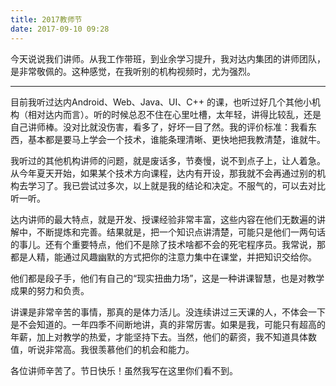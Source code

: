 ```yaml
---
title: 2017教师节
date: 2017-09-10 09:28
---
```

今天说说我们讲师。从我工作带班，到业余学习提升，我对达内集团的讲师团队，是非常敬佩的。这种感觉，在我听别的机构视频时，尤为强烈。
<!-- more -->

---

目前我听过达内Android、Web、Java、UI、C++ 的课，也听过好几个其他小机构（相对达内而言）。听的时候总忍不住在心里吐槽，太年轻，讲得比较乱，还是自己讲师棒。没对比就没伤害，看多了，好坏一目了然。我的评价标准：我看东西，基本都是要马上学会一个技术，谁能条理清晰、更快地把我教清楚，谁就牛。

我听过的其他机构讲师的问题，就是废话多，节奏慢，说不到点子上，让人着急。从今年夏天开始，如果某个技术方向课程，达内有开设，那我就不会再通过别的机构去学习了。我已尝试过多次，以上就是我的结论和决定。不服气的，可以去对比听一听。

达内讲师的最大特点，就是开发、授课经验非常丰富，这些内容在他们无数遍的讲解中，不断提炼和完善。结果就是，把一个知识点讲清楚，可能只是他们一两句话的事儿。还有个重要特点，他们不是除了技术啥都不会的死宅程序员。我常说，那都是人精，能通过风趣幽默的方式把你的注意力集中在课堂，并把知识交给你。

他们都是段子手，他们有自己的“现实扭曲力场”，这是一种讲课智慧，也是对教学成果的努力和负责。
  
讲课是非常辛苦的事情，那真的是体力活儿。没连续讲过三天课的人，不体会一下是不会知道的。一年四季不间断地讲，真的非常厉害。如果是我，可能只有超高的年薪，加上对教学的热爱，才能坚持下去。当然，他们的薪资，我不知道具体数值，听说非常高。我很羡慕他们的机会和能力。

各位讲师辛苦了。节日快乐！虽然我写在这里你们看不到。